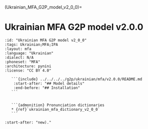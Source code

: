
(Ukrainian_MFA_G2P_model_v2_0_0)=
# Ukrainian MFA G2P model v2.0.0

``````{g2p} Ukrainian MFA G2P model v2.0.0
:id: "Ukrainian MFA G2P model v2_0_0"
:tags: Ukrainian;MFA;IPA
:layout: mfa
:language: "Ukrainian"
:dialect: N/A
:phoneset: "MFA"
:architecture: pynini
:license: "CC BY 4.0"

   ```{include} ../../../../g2p/ukrainian/mfa/v2.0.0/README.md
    :start-after: "## Model details"
    :end-before: "## Installation"
   ```


   ```{admonition} Pronunciation dictionaries
   * {ref}`ukrainian_mfa_dictionary_v2_0_0`
   ```
``````

```{include} ../../../../g2p/ukrainian/mfa/v2.0.0/README.md
:start-after: "new)."
```
